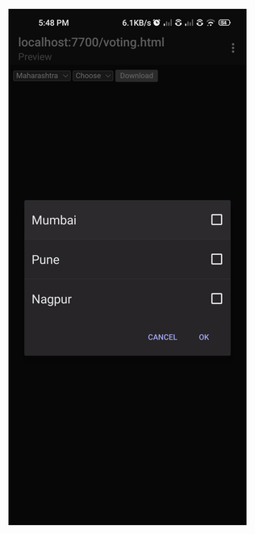 ![alt text](https://github.com/girijakangutkar/voting_javascript/blob/main/Screenshot_2023-07-30-17-48-24-202_io.spck.jpg)
